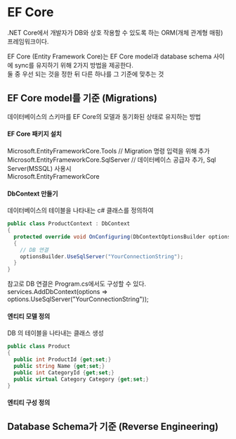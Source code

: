 # EF Core
.NET Core에서 개발자가 DB와 상호 작용할 수 있도록 하는 ORM(개체 관계형 매핑) 프레임워크이다.

EF Core (Entity Framework Core)는 EF Core model과 database schema 사이에 sync를 유지하기 위해 2가지 방법을 제공한다. <br/>
둘 중 우선 되는 것을 정한 뒤 다른 하나를 그 기준에 맞추는 것 <br/>

## EF Core model를 기준 (Migrations) 
데이터베이스의 스키마를 EF Core의 모델과 동기화된 상태로 유지하는 방법 <br/>

#### EF Core 패키지 설치
Microsoft.EntityFrameworkCore.Tools // Migration 명령 입력을 위해 추가 <br/>
Microsoft.EntityFrameworkCore.SqlServer // 데이터베이스 공급자 추가, Sql Server(MSSQL) 사용시 <br/>
Microsoft.EntityFrameworkCore <br/>

#### DbContext 만들기
데이터베이스의 테이블을 나타내는 c# 클래스를 정의하여 
```c#
public class ProductContext : DbContext
{
  protected override void OnConfiguring(DbContextOptionsBuilder optionsBuilder)
  {
    // DB 연결
    optionsBuilder.UseSqlServer("YourConnectionString");
  }
}
```
참고로 DB 연결은 Program.cs에서도 구성할 수 있다.
services.AddDbContext<AppDbContext>(options => options.UseSqlServer("YourConnectionString"));

#### 엔티티 모델 정의
DB 의 테이블을 나타내는 클래스 생성 <br/>
```c#
public class Product
{
  public int ProductId {get;set;}
  public string Name {get;set;}
  public int CategoryId {get;set;}
  public virtual Category Category {get;set;}
}
```
#### 엔티티 구성 정의




## Database Schema가 기준 (Reverse Engineering)



